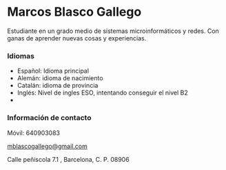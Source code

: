 # Marcos Blasco Gallego
Estudiante en un grado medio de sistemas microinformáticos y redes. 
Con ganas de aprender nuevas cosas y experiencias.

### Idiomas
- Español: Idioma principal
- Alemán: idioma de nacimiento
- Catalán: idioma de provincia
- Inglés: Nivel de ingles ESO, intentando conseguir el nivel B2
- 
### Información de contacto
Móvil: 640903083

mblascogallego@gmail.com

Calle peñiscola 7.1 , Barcelona, C. P. 08906

